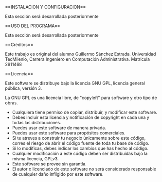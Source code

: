==INSTALACION Y CONFIGURACION==

Esta sección será desarrollada posteriormente

==USO DEL PROGRAMA==

Esta sección será desarrollada posteriormente

==Créditos==

Este trabajo es original del alumno Guillermo Sánchez Estrada.
Universidad TecMilenio, Carrera Ingeniero en Computación Administrativa.
Matricula 2911468

==Licencia==

Este software se distribuye bajo la licencia GNU GPL, licencia general pública, versión 3. 

La GNU GPL es una licencia libre, de "copyleft" para software y otro tipo de obras.
- Cualquiera tiene permiso de copiar, distribuir, y modificar este software.
- Debes incluir esta licencia y notificación de copyright en cada una y todas las distribuciones.
- Puedes usar este software de manera privada.
- Puedes usar este software para propósitos comerciales.
- Si te atreves a construir tu negocio únicamente sobre este código, corres el riesgo de abrir el código fuente de toda tu base de código.
- Si lo modificas, debes indicar los cambios que has hecho al código.
- Cualquier modificación a este código deben ser distribuidas bajo la misma licencia, GPLv3.
- Este software se provee sin garantía.
- El autor o licenciado de este software no será considerado responsable de cualquier daño infligido por este software.
